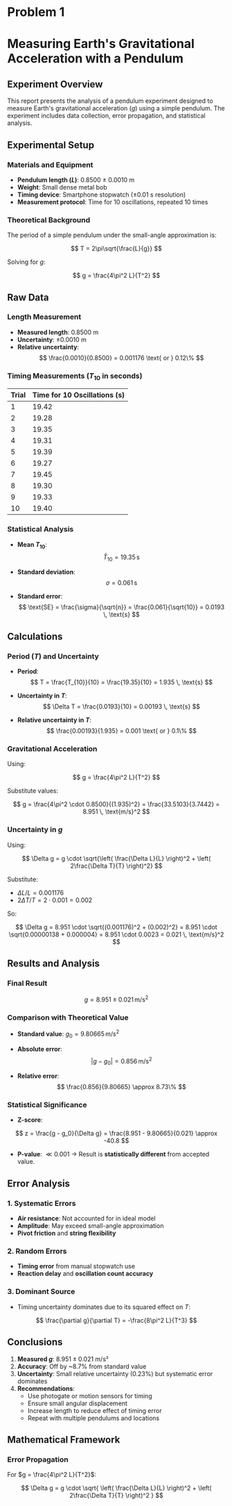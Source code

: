 

# Problem 1

# Measuring Earth's Gravitational Acceleration with a Pendulum

## Experiment Overview
This report presents the analysis of a pendulum experiment designed to measure Earth's gravitational acceleration ($g$) using a simple pendulum. The experiment includes data collection, error propagation, and statistical analysis.

## Experimental Setup

### Materials and Equipment
- **Pendulum length ($L$)**: 0.8500 ± 0.0010 m  
- **Weight**: Small dense metal bob  
- **Timing device**: Smartphone stopwatch (±0.01 s resolution)  
- **Measurement protocol**: Time for 10 oscillations, repeated 10 times  

### Theoretical Background
The period of a simple pendulum under the small-angle approximation is:

$$
T = 2\pi\sqrt{\frac{L}{g}}
$$

Solving for $g$:

$$
g = \frac{4\pi^2 L}{T^2}
$$

## Raw Data

### Length Measurement
- **Measured length**: 0.8500 m  
- **Uncertainty**: ±0.0010 m  
- **Relative uncertainty**:  
  $$
  \frac{0.0010}{0.8500} = 0.001176 \text{ or } 0.12\%
  $$

### Timing Measurements ($T_{10}$ in seconds)

| Trial | Time for 10 Oscillations (s) |
|-------|------------------------------|
|  1    | 19.42                        |
|  2    | 19.28                        |
|  3    | 19.35                        |
|  4    | 19.31                        |
|  5    | 19.39                        |
|  6    | 19.27                        |
|  7    | 19.45                        |
|  8    | 19.30                        |
|  9    | 19.33                        |
| 10    | 19.40                        |

### Statistical Analysis

- **Mean $T_{10}$**:  
  $$
  \bar{T}_{10} = 19.35 \, \text{s}
  $$

- **Standard deviation**:  
  $$
  \sigma = 0.061 \, \text{s}
  $$

- **Standard error**:  
  $$
  \text{SE} = \frac{\sigma}{\sqrt{n}} = \frac{0.061}{\sqrt{10}} = 0.0193 \, \text{s}
  $$

## Calculations

### Period ($T$) and Uncertainty

- **Period**:  
  $$
  T = \frac{T_{10}}{10} = \frac{19.35}{10} = 1.935 \, \text{s}
  $$

- **Uncertainty in $T$**:  
  $$
  \Delta T = \frac{0.0193}{10} = 0.00193 \, \text{s}
  $$

- **Relative uncertainty in $T$**:  
  $$
  \frac{0.00193}{1.935} = 0.001 \text{ or } 0.1\%
  $$

### Gravitational Acceleration

Using:

$$
g = \frac{4\pi^2 L}{T^2}
$$

Substitute values:

$$
g = \frac{4\pi^2 \cdot 0.8500}{(1.935)^2} = \frac{33.5103}{3.7442} = 8.951 \, \text{m/s}^2
$$

### Uncertainty in $g$

Using:

$$
\Delta g = g \cdot \sqrt{\left( \frac{\Delta L}{L} \right)^2 + \left( 2\frac{\Delta T}{T} \right)^2}
$$

Substitute:

- $\Delta L / L = 0.001176$
- $2\Delta T / T = 2 \cdot 0.001 = 0.002$

So:

$$
\Delta g = 8.951 \cdot \sqrt{(0.001176)^2 + (0.002)^2} = 8.951 \cdot \sqrt{0.00000138 + 0.000004} = 8.951 \cdot 0.0023 = 0.021 \, \text{m/s}^2
$$

## Results and Analysis

### Final Result

$$
g = 8.951 \pm 0.021 \, \text{m/s}^2
$$

### Comparison with Theoretical Value

- **Standard value**: $g_0 = 9.80665 \, \text{m/s}^2$  
- **Absolute error**:  
  $$
  |g - g_0| = 0.856 \, \text{m/s}^2
  $$

- **Relative error**:  
  $$
  \frac{0.856}{9.80665} \approx 8.73\%
  $$

### Statistical Significance

- **Z-score**:

$$
z = \frac{g - g_0}{\Delta g} = \frac{8.951 - 9.80665}{0.021} \approx -40.8
$$

- **P-value**: $\ll 0.001$ → Result is **statistically different** from accepted value.

## Error Analysis

### 1. Systematic Errors
- **Air resistance**: Not accounted for in ideal model  
- **Amplitude**: May exceed small-angle approximation  
- **Pivot friction** and **string flexibility**  

### 2. Random Errors
- **Timing error** from manual stopwatch use  
- **Reaction delay** and **oscillation count accuracy**  

### 3. Dominant Source
- Timing uncertainty dominates due to its squared effect on $T$:

$$
\frac{\partial g}{\partial T} = -\frac{8\pi^2 L}{T^3}
$$

## Conclusions

1. **Measured $g$**: $8.951 \pm 0.021$ m/s²  
2. **Accuracy**: Off by ~8.7% from standard value  
3. **Uncertainty**: Small relative uncertainty (0.23%) but systematic error dominates  
4. **Recommendations**:
   - Use photogate or motion sensors for timing  
   - Ensure small angular displacement  
   - Increase length to reduce effect of timing error  
   - Repeat with multiple pendulums and locations  

## Mathematical Framework

### Error Propagation

For $g = \frac{4\pi^2 L}{T^2}$:

$$
\Delta g = g \cdot \sqrt{ \left( \frac{\Delta L}{L} \right)^2 + \left( 2\frac{\Delta T}{T} \right)^2 }
$$
